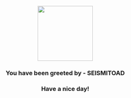 <p align="center">
            <img src="https://raw.githubusercontent.com/PokeAPI/sprites/master/sprites/pokemon/537.png" width="150" height="150">
          </p>
          <h3 align="center">You have been greeted by - <b>SEISMITOAD</b></h3>
          <h3 align="center">Have a nice day!</h3>
